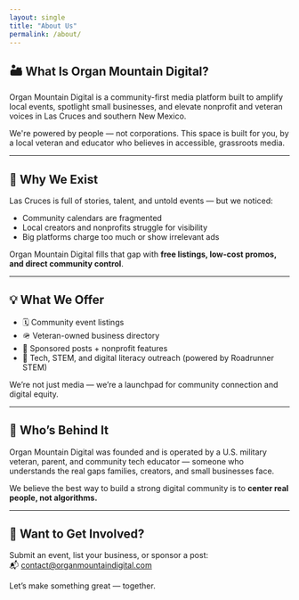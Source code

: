 ```yaml
---
layout: single
title: "About Us"
permalink: /about/
---
```



## 🏜️ What Is Organ Mountain Digital?

Organ Mountain Digital is a community-first media platform built to amplify local events, spotlight small businesses, and elevate nonprofit and veteran voices in Las Cruces and southern New Mexico.

We're powered by people — not corporations. This space is built for you, by a local veteran and educator who believes in accessible, grassroots media.

---

## 🎯 Why We Exist

Las Cruces is full of stories, talent, and untold events — but we noticed:

- Community calendars are fragmented  
- Local creators and nonprofits struggle for visibility  
- Big platforms charge too much or show irrelevant ads  

Organ Mountain Digital fills that gap with **free listings, low-cost promos, and direct community control**.

---

## 💡 What We Offer

- 🗓️ Community event listings  
- 🪖 Veteran-owned business directory  
- 📣 Sponsored posts + nonprofit features  
- 🧠 Tech, STEM, and digital literacy outreach (powered by Roadrunner STEM)

We’re not just media — we’re a launchpad for community connection and digital equity.

---

## 🙋 Who’s Behind It

Organ Mountain Digital was founded and is operated by a U.S. military veteran, parent, and community tech educator — someone who understands the real gaps families, creators, and small businesses face.

We believe the best way to build a strong digital community is to **center real people, not algorithms.**

---

## 🤝 Want to Get Involved?

Submit an event, list your business, or sponsor a post:  
📬 [contact@organmountaindigital.com](mailto:contact@organmountaindigital.com)

Let’s make something great — together.
